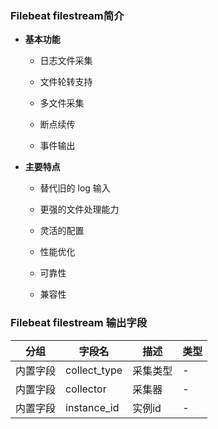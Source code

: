 ### Filebeat filestream简介

- &zwnj;**基本功能**&zwnj;
  - 日志文件采集

  - 文件轮转支持

  - 多文件采集

  - 断点续传

  - 事件输出

- &zwnj;**主要特点**&zwnj;
  - 替代旧的 log 输入

  - 更强的文件处理能力

  - 灵活的配置

  - 性能优化

  - 可靠性

  - 兼容性

### Filebeat filestream 输出字段


|分组|字段名|描述|类型|
|--------|------|------|--------|
|内置字段|collect_type|采集类型|-|
|内置字段|collector|采集器|-|
|内置字段|instance_id|实例id|-|